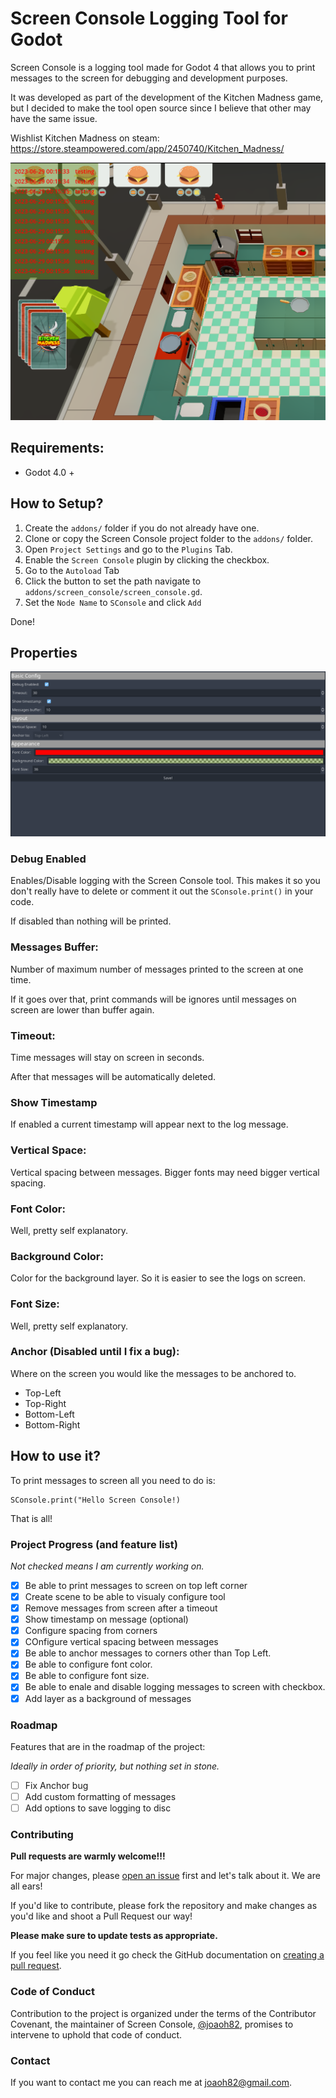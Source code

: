 # Screen Console Logging Tool for Godot

Screen Console is a logging tool made for Godot 4 that allows you to print messages to the screen for debugging and development purposes.

It was developed as part of the development of the Kitchen Madness game, but I decided to make the tool open source since I believe that other may have the same issue.

Wishlist Kitchen Madness on steam: https://store.steampowered.com/app/2450740/Kitchen_Madness/


![Screen Console](images/Screenshot-02.png "Screen Console")

## Requirements:

* Godot 4.0 +

## How to Setup?

1. Create the `addons/` folder if you do not already have one.
2. Clone or copy the Screen Console project folder to the `addons/` folder.
3. Open `Project Settings` and go to the `Plugins` Tab.
4. Enable the `Screen Console` plugin by clicking the checkbox.
5. Go to the `Autoload` Tab
7. Click the button to set the path navigate to `addons/screen_console/screen_console.gd`.
8. Set the `Node Name` to `SConsole` and click `Add`

Done!

## Properties

![Screen Console](images/Screenshot-01.png "Screen Console")

### Debug Enabled
Enables/Disable logging with the Screen Console tool. This makes it so you don't really have to delete or comment it out the `SConsole.print()` in your code.

If disabled than nothing will be printed.

### Messages Buffer:
Number of maximum number of messages printed to the screen at one time. 

If it goes over that, print commands will be ignores until messages on screen are lower than buffer again.

### Timeout:
Time messages will stay on screen in seconds.

After that messages will be automatically deleted.

### Show Timestamp
If enabled a current timestamp will appear next to the log message.

### Vertical Space:
Vertical spacing between messages. Bigger fonts may need bigger vertical spacing.

### Font Color:
Well, pretty self explanatory.

### Background Color:
Color for the background layer. So it is easier to see the logs on screen.

### Font Size:
Well, pretty self explanatory.

### Anchor (Disabled until I fix a bug):
Where on the screen you would like the messages to be anchored to.

* Top-Left
* Top-Right
* Bottom-Left
* Bottom-Right


## How to use it?

To print messages to screen all you need to do is:
```gdscript
SConsole.print("Hello Screen Console!)
```

That is all!

### Project Progress (and feature list)
*Not checked means I am currently working on.*

- [x] Be able to print messages to screen on top left corner
- [x] Create scene to be able to visualy configure tool
- [x] Remove messages from screen after a timeout
- [x] Show timestamp on message (optional)
- [x] Configure spacing from corners
- [x] COnfigure vertical spacing between messages
- [x] Be able to anchor messages to corners other than Top Left.
- [x] Be able to configure font color.
- [x] Be able to configure font size.
- [x] Be able to enale and disable logging messages to screen with checkbox.
- [x] Add layer as a background of messages

### Roadmap
Features that are in the roadmap of the project:

*Ideally in order of priority, but nothing set in stone.*

- [ ] Fix Anchor bug
- [ ] Add custom formatting of messages
- [ ] Add options to save logging to disc

### Contributing
**Pull requests are warmly welcome!!!**

For major changes, please [open an issue](https://github.com/joaoh82/screen_console/issues/new) first and let's talk about it. We are all ears!

If you'd like to contribute, please fork the repository and make changes as you'd like and shoot a Pull Request our way!

**Please make sure to update tests as appropriate.**

If you feel like you need it go check the GitHub documentation on [creating a pull request](https://help.github.com/en/github/collaborating-with-issues-and-pull-requests/creating-a-pull-request).

### Code of Conduct

Contribution to the project is organized under the terms of the
Contributor Covenant, the maintainer of Screen Console, [@joaoh82](https://github.com/joaoh82), promises to
intervene to uphold that code of conduct.

### Contact

If you want to contact me you can reach me at <joaoh82@gmail.com>.
